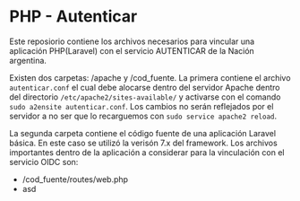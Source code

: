 # PHP - Autenticar
Este reposiorio contiene los archivos necesarios para vincular una aplicación PHP(Laravel)
con el servicio AUTENTICAR de la Nación argentina.

Existen dos carpetas: /apache y /cod_fuente. La primera contiene el archivo `autenticar.conf` el cual debe alocarse dentro del servidor Apache dentro del directorio `/etc/apache2/sites-available/` y activarse con el comando `sudo a2ensite autenticar.conf`. Los cambios no serán reflejados por el servidor a no ser que lo recarguemos con `sudo service apache2 reload`.

La segunda carpeta contiene el código fuente de una aplicación Laravel básica. En este caso se utilizó la verisón 7.x del framework. Los archivos importantes dentro de la aplicación a considerar para la vinculación con el servicio OIDC son:
* /cod_fuente/routes/web.php
* asd